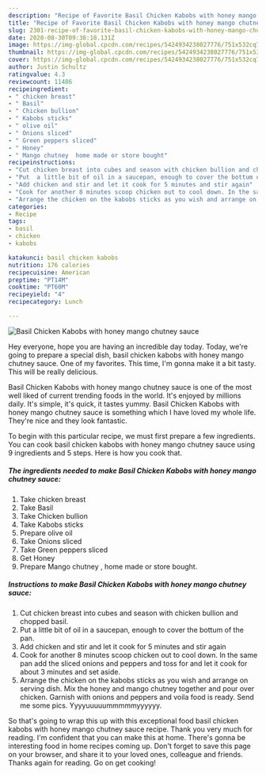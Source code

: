 ```yaml
---
description: "Recipe of Favorite Basil Chicken Kabobs with honey mango chutney sauce"
title: "Recipe of Favorite Basil Chicken Kabobs with honey mango chutney sauce"
slug: 2301-recipe-of-favorite-basil-chicken-kabobs-with-honey-mango-chutney-sauce
date: 2020-08-30T09:38:18.131Z
image: https://img-global.cpcdn.com/recipes/5424934238027776/751x532cq70/basil-chicken-kabobs-with-honey-mango-chutney-sauce-recipe-main-photo.jpg
thumbnail: https://img-global.cpcdn.com/recipes/5424934238027776/751x532cq70/basil-chicken-kabobs-with-honey-mango-chutney-sauce-recipe-main-photo.jpg
cover: https://img-global.cpcdn.com/recipes/5424934238027776/751x532cq70/basil-chicken-kabobs-with-honey-mango-chutney-sauce-recipe-main-photo.jpg
author: Justin Schultz
ratingvalue: 4.3
reviewcount: 11486
recipeingredient:
- " chicken breast"
- " Basil"
- " Chicken bullion"
- " Kabobs sticks"
- " olive oil"
- " Onions sliced"
- " Green peppers sliced"
- " Honey"
- " Mango chutney  home made or store bought"
recipeinstructions:
- "Cut chicken breast into cubes and season with chicken bullion and chopped basil."
- "Put  a little bit of oil in a saucepan, enough to cover the bottum of the pan."
- "Add chicken and stir and let it cook for 5 minutes and stir again"
- "Cook for another 8 minutes scoop chicken out to cool down. In the same pan add the sliced onions and peppers and toss for and let it cook for about 3 minutes and set aside."
- "Arrange the chicken on the kabobs sticks as you wish and arrange on serving dish. Mix the honey and mango chutney together and pour over chicken. Garnish with onions and peppers and voila food is ready. Send me some pics. Yyyyuuuuummmmmyyyyyy."
categories:
- Recipe
tags:
- basil
- chicken
- kabobs

katakunci: basil chicken kabobs 
nutrition: 176 calories
recipecuisine: American
preptime: "PT14M"
cooktime: "PT60M"
recipeyield: "4"
recipecategory: Lunch

---
```



![Basil Chicken Kabobs with honey mango chutney sauce](https://img-global.cpcdn.com/recipes/5424934238027776/751x532cq70/basil-chicken-kabobs-with-honey-mango-chutney-sauce-recipe-main-photo.jpg)

Hey everyone, hope you are having an incredible day today. Today, we're going to prepare a special dish, basil chicken kabobs with honey mango chutney sauce. One of my favorites. This time, I'm gonna make it a bit tasty. This will be really delicious.

Basil Chicken Kabobs with honey mango chutney sauce is one of the most well liked of current trending foods in the world. It's enjoyed by millions daily. It's simple, it's quick, it tastes yummy. Basil Chicken Kabobs with honey mango chutney sauce is something which I have loved my whole life. They're nice and they look fantastic.




To begin with this particular recipe, we must first prepare a few ingredients. You can cook basil chicken kabobs with honey mango chutney sauce using 9 ingredients and 5 steps. Here is how you cook that.

<!--inarticleads1-->

##### The ingredients needed to make Basil Chicken Kabobs with honey mango chutney sauce:

1. Take  chicken breast
1. Take  Basil
1. Take  Chicken bullion
1. Take  Kabobs sticks
1. Prepare  olive oil
1. Take  Onions sliced
1. Take  Green peppers sliced
1. Get  Honey
1. Prepare  Mango chutney , home made or store bought.




<!--inarticleads2-->

##### Instructions to make Basil Chicken Kabobs with honey mango chutney sauce:

1. Cut chicken breast into cubes and season with chicken bullion and chopped basil.
1. Put  a little bit of oil in a saucepan, enough to cover the bottum of the pan.
1. Add chicken and stir and let it cook for 5 minutes and stir again
1. Cook for another 8 minutes scoop chicken out to cool down. In the same pan add the sliced onions and peppers and toss for and let it cook for about 3 minutes and set aside.
1. Arrange the chicken on the kabobs sticks as you wish and arrange on serving dish. Mix the honey and mango chutney together and pour over chicken. Garnish with onions and peppers and voila food is ready. Send me some pics. Yyyyuuuuummmmmyyyyyy.




So that's going to wrap this up with this exceptional food basil chicken kabobs with honey mango chutney sauce recipe. Thank you very much for reading. I'm confident that you can make this at home. There's gonna be interesting food in home recipes coming up. Don't forget to save this page on your browser, and share it to your loved ones, colleague and friends. Thanks again for reading. Go on get cooking!
